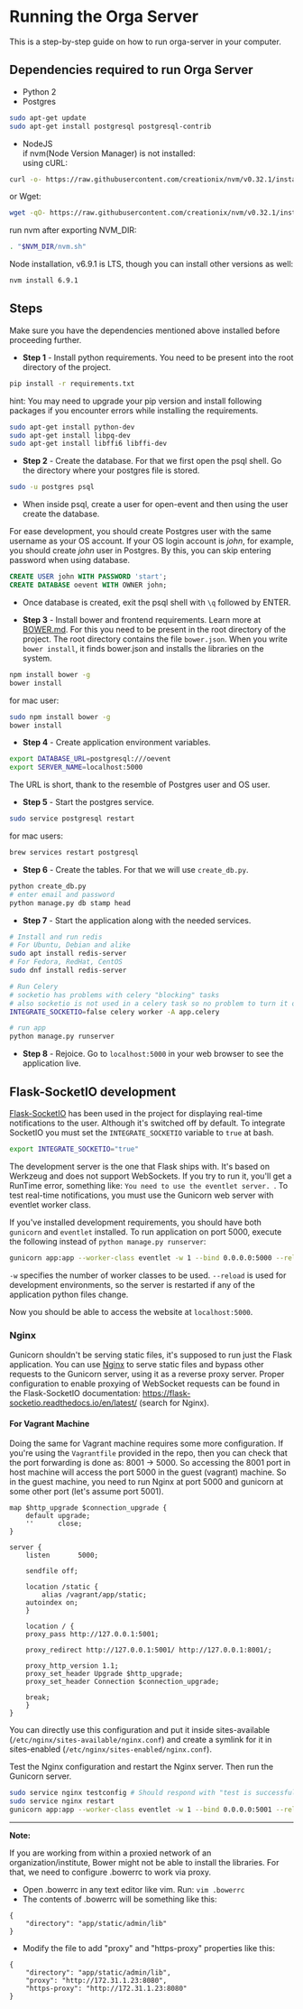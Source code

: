 # Running the Orga Server

This is a step-by-step guide on how to run orga-server in your computer.


## Dependencies required to run Orga Server

* Python 2
* Postgres
```sh
sudo apt-get update
sudo apt-get install postgresql postgresql-contrib
```
* NodeJS  
if nvm(Node Version Manager)  is not installed:  
using cURL:
```sh
curl -o- https://raw.githubusercontent.com/creationix/nvm/v0.32.1/install.sh | bash
```
or Wget:
```sh
wget -qO- https://raw.githubusercontent.com/creationix/nvm/v0.32.1/install.sh | bash
```
run nvm after exporting NVM_DIR:
```sh
. "$NVM_DIR/nvm.sh"
```
Node installation, v6.9.1 is LTS, though you can install other versions as well:
```sh
nvm install 6.9.1
```

## Steps

Make sure you have the dependencies mentioned above installed before proceeding further.

* **Step 1** - Install python requirements. You need to be present into the root directory of the project.

```sh
pip install -r requirements.txt
```
hint: You may need to upgrade your pip version and install following packages if you encounter errors while installing the requirements.
```sh
sudo apt-get install python-dev
sudo apt-get install libpq-dev
sudo apt-get install libffi6 libffi-dev
```



* **Step 2** - Create the database. For that we first open the psql shell. Go the directory where your postgres file is stored.

```sh
sudo -u postgres psql
```

* When inside psql, create a user for open-event and then using the user create the database.

For ease development, you should create Postgres user with the same username as your OS account. If your OS login account is _john_, for example, you should create _john_ user in Postgres. By this, you can skip entering password when using database.

```sql
CREATE USER john WITH PASSWORD 'start';
CREATE DATABASE oevent WITH OWNER john;
```

* Once database is created, exit the psql shell with `\q` followed by ENTER.


* **Step 3** - Install bower and frontend requirements. Learn more at [BOWER.md](../README.md#how-to-configure-bower). For this you need to be present in the root directory of the project. The root directory contains the file ```bower.json```. When you write ```bower install```, it finds bower.json and installs the libraries on the system.

```sh
npm install bower -g
bower install
```
for mac user:
```sh
sudo npm install bower -g
bower install
```

* **Step 4** - Create application environment variables.

```sh
export DATABASE_URL=postgresql:///oevent
export SERVER_NAME=localhost:5000
```

The URL is short, thank to the resemble of Postgres user and OS user.


* **Step 5** - Start the postgres service.

```sh
sudo service postgresql restart
```
for mac users:

```sh
brew services restart postgresql
```

* **Step 6** - Create the tables. For that we will use `create_db.py`.

```sh
python create_db.py
# enter email and password
python manage.py db stamp head
```


* **Step 7** - Start the application along with the needed services.

```sh
# Install and run redis
# For Ubuntu, Debian and alike
sudo apt install redis-server
# For Fedora, RedHat, CentOS
sudo dnf install redis-server

# Run Celery
# socketio has problems with celery "blocking" tasks
# also socketio is not used in a celery task so no problem to turn it off
INTEGRATE_SOCKETIO=false celery worker -A app.celery

# run app
python manage.py runserver
```

* **Step 8** - Rejoice. Go to `localhost:5000` in your web browser to see the application live.


## Flask-SocketIO development

[Flask-SocketIO](https://flask-socketio.readthedocs.io/en/latest/) has been used in the project for displaying real-time notifications to the user. Although it's switched off by default. To integrate SocketIO you must set the `INTEGRATE_SOCKETIO` variable to `true` at bash.

```bash
export INTEGRATE_SOCKETIO="true"
```

The development server is the one that Flask ships with. It's based on Werkzeug and does not support WebSockets. If you try to run it, you'll get a RunTime error, something like: `You need to use the eventlet server. `.  To test real-time notifications, you must use the Gunicorn web server with eventlet worker class.

If you've installed development requirements, you should have both `gunicorn` and `eventlet` installed. To run application on port 5000, execute the following instead of `python manage.py runserver`:

```bash
gunicorn app:app --worker-class eventlet -w 1 --bind 0.0.0.0:5000 --reload
```

`-w` specifies the number of worker classes to be used. `--reload` is used for development environments, so the server is restarted if any of the application python files change.

Now you should be able to access the website at `localhost:5000`.

### Nginx

Gunicorn shouldn't be serving static files, it's supposed to run just the Flask application. You can use [Nginx](https://www.nginx.com/) to serve static files and bypass other requests to the Gunicorn server, using it as a reverse proxy server. Proper configuration to enable proxying of WebSocket requests can be found in the Flask-SocketIO documentation: https://flask-socketio.readthedocs.io/en/latest/ (search for Nginx).

#### For Vagrant Machine

Doing the same for Vagrant machine requires some more configuration. If you're using the `Vagrantfile` provided in the repo, then you can check that the port forwarding is done as: 8001 -> 5000. So accessing the 8001 port in host machine will access the port 5000 in the guest (vagrant) machine. So in the guest machine, you need to run Nginx at port 5000 and gunicorn at some other port (let's assume port 5001).

```nginx
map $http_upgrade $connection_upgrade {
    default upgrade;
    ''      close;
}

server {
    listen       5000;

    sendfile off;

    location /static {
        alias /vagrant/app/static;
    autoindex on;
    }

    location / {
    proxy_pass http://127.0.0.1:5001;

    proxy_redirect http://127.0.0.1:5001/ http://127.0.0.1:8001/;

    proxy_http_version 1.1;
    proxy_set_header Upgrade $http_upgrade;
    proxy_set_header Connection $connection_upgrade;

    break;
    }
}
```

You can directly use this configuration and put it inside sites-available (`/etc/nginx/sites-available/nginx.conf`) and create a symlink for it in sites-enabled (`/etc/nginx/sites-enabled/nginx.conf`).

Test the Nginx configuration and restart the Nginx server. Then run the Gunicorn server.

```bash
sudo service nginx testconfig # Should respond with "test is successful"
sudo service nginx restart
gunicorn app:app --worker-class eventlet -w 1 --bind 0.0.0.0:5001 --reload
```

---

**Note:**

If you are working from within a proxied network of an organization/institute, Bower might not be able to install the libraries. For that, we need to configure .bowerrc to work via proxy.
* Open .bowerrc in any text editor like vim. Run:
```vim .bowerrc```
* The contents of .bowerrc will be something like this:
```
{
	"directory": "app/static/admin/lib"
}
```
* Modify the file to add "proxy" and "https-proxy" properties like this:
```
{
	"directory": "app/static/admin/lib",
	"proxy": "http://172.31.1.23:8080",
	"https-proxy": "http://172.31.1.23:8080"
}
```
